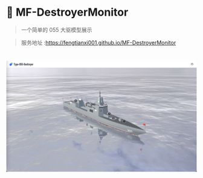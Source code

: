 # 🍪 MF-DestroyerMonitor

> 一个简单的 055 大驱模型展示

> 服务地址 :https://fengtianxi001.github.io/MF-DestroyerMonitor

<h1>
  <img src="https://github.com/fengtianxi001/MF-DestroyerMonitor/blob/main/screenshots/screenshot01.png?raw=true" title="screenshot">
</h1>
